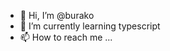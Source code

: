 - 👋 Hi, I’m @burako
- 🌱 I’m currently learning typescript
- 📫 How to reach me ...

<!---
burako/burako is a ✨ special ✨ repository because its `README.md` (this file) appears on your GitHub profile.
You can click the Preview link to take a look at your changes.
--->
